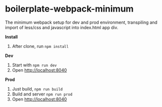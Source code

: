 # boilerplate-webpack-minimum
The minimum webpack setup for dev and prod environment, transpiling and import of less/css and javascript into index.html app div.

**Install**
1. After clone, run `npm install`

**Dev**
1. Start with `npm run dev`
2. Open [http://localhost:8040](http://localhost:8040)

**Prod**
1. Just build, `npm run build`
2. Build and server `npm run prod`
3. Open [http://localhost:8040](http://localhost:8040)